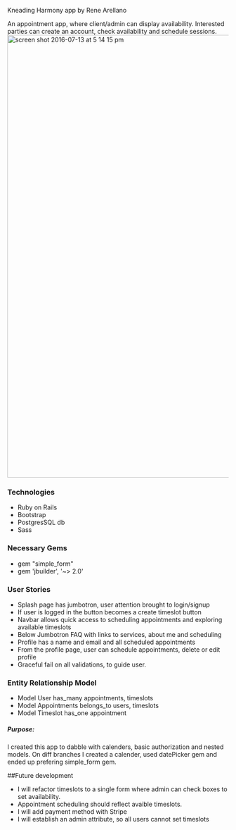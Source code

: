 Kneading Harmony app
by Rene Arellano

An appointment app, where client/admin can display availability.  Interested parties can create an account, check availability and schedule sessions.
<img width="1005" alt="screen shot 2016-07-13 at 5 14 15 pm" src="https://cloud.githubusercontent.com/assets/12709735/16824692/ae4eea7e-4922-11e6-852e-e2de1ee49e2a.png">


### Technologies
- Ruby on Rails
- Bootstrap
- PostgresSQL db
- Sass

### Necessary Gems
- gem "simple_form"
- gem 'jbuilder', '~> 2.0'

### User Stories
- Splash page has jumbotron, user attention brought to login/signup
- If user is logged in the button becomes a create timeslot button
- Navbar allows quick access to scheduling appointments and exploring available timeslots
- Below Jumbotron FAQ with links to services, about me and scheduling
- Profile has a name and email and all scheduled appointments
- From the profile page, user can schedule appointments, delete or edit profile
- Graceful fail on all validations, to guide user.

### Entity Relationship Model
- Model User has_many appointments, timeslots
- Model Appointments belongs_to users, timeslots
- Model Timeslot has_one appointment

##### Purpose:
I created this app to dabble with calenders, basic authorization and nested models.  On diff branches I created a calender, used datePicker gem and ended up prefering simple_form gem.

##Future development
- I will refactor timeslots to a single form where admin can check boxes to set availability.
- Appointment scheduling should reflect avaible timeslots.
- I will add payment method with Stripe
- I will establish an admin attribute, so all users cannot set timeslots
